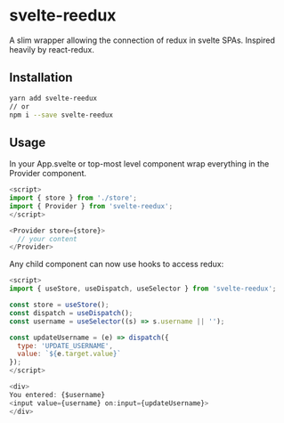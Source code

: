 # svelte-reedux
A slim wrapper allowing the connection of redux in svelte SPAs. Inspired heavily by react-redux.


## Installation 
```bash
yarn add svelte-reedux 
// or
npm i --save svelte-reedux
```

## Usage
In your App.svelte or top-most level component wrap everything in the Provider component. 

```javascript
<script>
import { store } from './store';
import { Provider } from 'svelte-reedux';
</script>

<Provider store={store}>
  // your content
</Provider>
```

Any child component can now use hooks to access redux:

```javascript
<script>
import { useStore, useDispatch, useSelector } from 'svelte-reedux';

const store = useStore();
const dispatch = useDispatch();
const username = useSelector((s) => s.username || '');

const updateUsername = (e) => dispatch({
  type: 'UPDATE_USERNAME',
  value: `${e.target.value}`
});
</script>

<div>
You entered: {$username}
<input value={username} on:input={updateUsername}>
</div>
```

